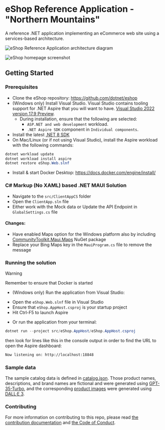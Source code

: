 # eShop Reference Application - "Northern Mountains"

A reference .NET application implementing an eCommerce web site using a services-based architecture.

![eShop Reference Application architecture diagram](img/eshop_architecture.png)

![eShop homepage screenshot](img/eshop_homepage.png)

## Getting Started

### Prerequisites

- Clone the eShop repository: https://github.com/dotnet/eshop
- (Windows only) Install Visual Studio. Visual Studio contains tooling support for .NET Aspire that you will want to have. [Visual Studio 2022 version 17.9 Preview](https://visualstudio.microsoft.com/vs/preview/).
  - During installation, ensure that the following are selected:
    - `ASP.NET and web development` workload.
    - `.NET Aspire SDK` component in `Individual components`.
- Install the latest [.NET 8 SDK](https://github.com/dotnet/installer#installers-and-binaries)
- On Mac/Linux (or if not using Visual Studio), install the Aspire workload with the following commands:
```powershell
dotnet workload update
dotnet workload install aspire
dotnet restore eShop.Web.slnf
```
- Install & start Docker Desktop:  https://docs.docker.com/engine/install/

### C# Markup (No XAML) based .NET MAUI Solution

* Navigate to the `src/ClientAppCS` folder
* Open the `ClientApp.sln` file
* Either work with the Mock data or Update the API Endpoint in `GlobalSettings.cs` file

#### Changes:

* Have enabled Maps option for the Windows platform also by including [CommunityToolkit.Maui.Maps](https://www.nuget.org/packages/CommunityToolkit.Maui.Maps) NuGet package
* Replace your Bing Maps key in the `MauiProgram.cs` file to remove the message

### Running the solution

> [!WARNING]
> Remember to ensure that Docker is started

* (Windows only) Run the application from Visual Studio:
 - Open the `eShop.Web.slnf` file in Visual Studio
 - Ensure that `eShop.AppHost.csproj` is your startup project
 - Hit Ctrl-F5 to launch Aspire

* Or run the application from your terminal:
```powershell
dotnet run --project src/eShop.AppHost/eShop.AppHost.csproj
```
then look for lines like this in the console output in order to find the URL to open the Aspire dashboard:
```sh
Now listening on: http://localhost:18848
```

### Sample data

The sample catalog data is defined in [catalog.json](https://github.com/dotnet/eShop/blob/main/src/Catalog.API/Setup/catalog.json). Those product names, descriptions, and brand names are fictional and were generated using [GPT-35-Turbo](https://learn.microsoft.com/en-us/azure/ai-services/openai/how-to/chatgpt), and the corresponding [product images](https://github.com/dotnet/eShop/tree/main/src/Catalog.API/Pics) were generated using [DALL·E 3](https://openai.com/dall-e-3).

### Contributing

For more information on contributing to this repo, please read [the contribution documentation](./CONTRIBUTING.md) and [the Code of Conduct](CODE-OF-CONDUCT.md).
